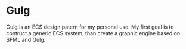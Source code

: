 # Gulg

Gulg is an ECS design patern for my personal use. My first goal is to contruct a generic ECS system, than create a graphic engine based on SFML and Gulg.

